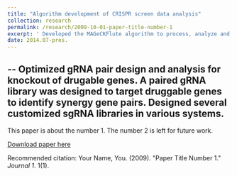 ```yaml
---
title: "Algorithm development of CRISPR screen data analysis"
collection: research
permalink: /research/2009-10-01-paper-title-number-1
excerpt: ' Developed the MAGeCKFlute algorithm to process, analyze and visualize CRISPR/Cas9 knockout screening. MAGeCKFlute can be applied to remove batch effects, correct copy-number bias, identify screening hits and perform downstream functional analysis for various CRISPR screens. For CRISPR screening samples that treated with a drug, MAGeCKFlute can also be used to identify drug-associated genes.'
date: 2014.07-pres.
---
```


--
Optimized gRNA pair design and analysis for knockout of drugable genes. A paired gRNA library was designed to target druggable genes to identify synergy gene pairs. Designed several customized sgRNA libraries in various systems.
--

This paper is about the number 1. The number 2 is left for future work.

[Download paper here](http://academicpages.github.io/files/paper1.pdf)

Recommended citation: Your Name, You. (2009). "Paper Title Number 1." <i>Journal 1</i>. 1(1).

